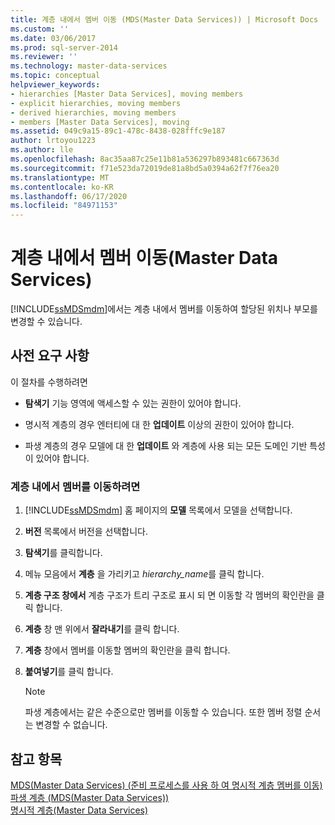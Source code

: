 ```yaml
---
title: 계층 내에서 멤버 이동 (MDS(Master Data Services)) | Microsoft Docs
ms.custom: ''
ms.date: 03/06/2017
ms.prod: sql-server-2014
ms.reviewer: ''
ms.technology: master-data-services
ms.topic: conceptual
helpviewer_keywords:
- hierarchies [Master Data Services], moving members
- explicit hierarchies, moving members
- derived hierarchies, moving members
- members [Master Data Services], moving
ms.assetid: 049c9a15-89c1-478c-8438-028fffc9e187
author: lrtoyou1223
ms.author: lle
ms.openlocfilehash: 8ac35aa87c25e11b81a536297b893481c667363d
ms.sourcegitcommit: f71e523da72019de81a8bd5a0394a62f7f76ea20
ms.translationtype: MT
ms.contentlocale: ko-KR
ms.lasthandoff: 06/17/2020
ms.locfileid: "84971153"
---
```

# <a name="move-members-within-a-hierarchy-master-data-services"></a>계층 내에서 멤버 이동(Master Data Services)
  [!INCLUDE[ssMDSmdm](../includes/ssmdsmdm-md.md)]에서는 계층 내에서 멤버를 이동하여 할당된 위치나 부모를 변경할 수 있습니다.  
  
## <a name="prerequisites"></a>사전 요구 사항  
 이 절차를 수행하려면  
  
-   **탐색기** 기능 영역에 액세스할 수 있는 권한이 있어야 합니다.  
  
-   명시적 계층의 경우 엔터티에 대 한 **업데이트** 이상의 권한이 있어야 합니다.  
  
-   파생 계층의 경우 모델에 대 한 **업데이트** 와 계층에 사용 되는 모든 도메인 기반 특성이 있어야 합니다.  
  
### <a name="to-move-members-within-a-hierarchy"></a>계층 내에서 멤버를 이동하려면  
  
1.  [!INCLUDE[ssMDSmdm](../includes/ssmdsmdm-md.md)] 홈 페이지의 **모델** 목록에서 모델을 선택합니다.  
  
2.  **버전** 목록에서 버전을 선택합니다.  
  
3.  **탐색기**를 클릭합니다.  
  
4.  메뉴 모음에서 **계층** 을 가리키고 *hierarchy_name*를 클릭 합니다.  
  
5.  **계층 구조 창에서** 계층 구조가 트리 구조로 표시 되 면 이동할 각 멤버의 확인란을 클릭 합니다.  
  
6.  **계층** 창 맨 위에서 **잘라내기**를 클릭 합니다.  
  
7.  **계층** 창에서 멤버를 이동할 멤버의 확인란을 클릭 합니다.  
  
8.  **붙여넣기**를 클릭 합니다.  
  
    > [!NOTE]  
    >  파생 계층에서는 같은 수준으로만 멤버를 이동할 수 있습니다. 또한 멤버 정렬 순서는 변경할 수 없습니다.  
  
## <a name="see-also"></a>참고 항목  
 [MDS(Master Data Services) &#40;준비 프로세스를 사용 하 여 명시적 계층 멤버를 이동&#41;](add-update-and-delete-data-master-data-services.md)   
 [파생 계층 &#40;MDS(Master Data Services)&#41;](../../2014/master-data-services/derived-hierarchies-master-data-services.md)   
 [명시적 계층&#40;Master Data Services&#41;](../../2014/master-data-services/explicit-hierarchies-master-data-services.md)  
  
  
